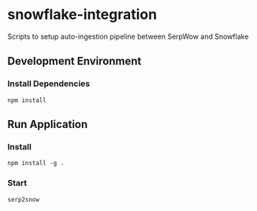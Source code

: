 # snowflake-integration
Scripts to setup auto-ingestion pipeline between SerpWow and Snowflake

## Development Environment

### Install Dependencies

```
npm install
```

## Run Application

### Install

```
npm install -g .
```

### Start

```
serp2snow
```
